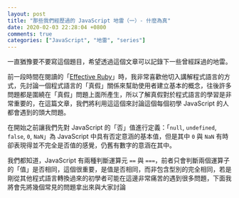 ```yaml
---
layout: post
title: "那些我們經歷過的 JavaScript 地雷（一）- 什麼為真"
date: 2020-02-03 22:28:04 +0800
comments: true
categories: ["JavaScript", "地雷", "series"]
---
```


一直猶豫要不要寫這個題目，希望透過這個文章可以記錄下一些曾經踩過的地雷。

前一段時間在閱讀的「[Effective Ruby](https://effectiveruby.com/)」時，我非常喜歡他切入講解程式語言的方式，先討論一個程式語言的「真假」關係來幫助使用者建立基本的概念，往後許多問題都是圍繞在「真假」問題上面所產生，所以了解真假對於程式語言的學習是非常重要的，在這篇文章，我們將利用這這個來討論這個每個初學 JavaScript 的人都會遇到的頭大問題。

在開始之前讓我們先對 JavaScript 的「否」值進行定義：「`null`, `undefined`, `false`, `0`, `NaN`」為 JavaScript 中具有否定意涵的基本值，但是其中 `0` 與 `NaN` 有時卻表現得並不完全是否值的感覺，仍舊有數字的意涵在其中。

我們都知道，JavaScript 有兩種判斷運算元 `==` 與 `===`，前者只會判斷兩個運算子的「值」是否相同，這個很重要，是值是否相同，而非包含型別的完全相同，若是剛從其他程式語言轉換過來的初學者可能在這邊非常痛苦的遇到很多問題，下面我將會先將幾個常見的問題拿出來與大家討論
